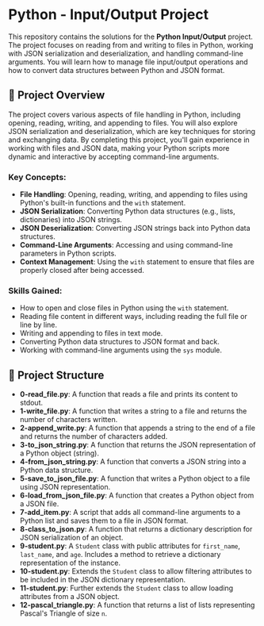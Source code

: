 # Python - Input/Output Project

This repository contains the solutions for the **Python Input/Output** project. The project focuses on reading from and writing to files in Python, working with JSON serialization and deserialization, and handling command-line arguments. You will learn how to manage file input/output operations and how to convert data structures between Python and JSON format.

## 📝 Project Overview

The project covers various aspects of file handling in Python, including opening, reading, writing, and appending to files. You will also explore JSON serialization and deserialization, which are key techniques for storing and exchanging data. By completing this project, you'll gain experience in working with files and JSON data, making your Python scripts more dynamic and interactive by accepting command-line arguments.

### Key Concepts:
- **File Handling**: Opening, reading, writing, and appending to files using Python's built-in functions and the `with` statement.
- **JSON Serialization**: Converting Python data structures (e.g., lists, dictionaries) into JSON strings.
- **JSON Deserialization**: Converting JSON strings back into Python data structures.
- **Command-Line Arguments**: Accessing and using command-line parameters in Python scripts.
- **Context Management**: Using the `with` statement to ensure that files are properly closed after being accessed.

### Skills Gained:
- How to open and close files in Python using the `with` statement.
- Reading file content in different ways, including reading the full file or line by line.
- Writing and appending to files in text mode.
- Converting Python data structures to JSON format and back.
- Working with command-line arguments using the `sys` module.

## 📂 Project Structure

- **0-read_file.py**: A function that reads a file and prints its content to stdout.
- **1-write_file.py**: A function that writes a string to a file and returns the number of characters written.
- **2-append_write.py**: A function that appends a string to the end of a file and returns the number of characters added.
- **3-to_json_string.py**: A function that returns the JSON representation of a Python object (string).
- **4-from_json_string.py**: A function that converts a JSON string into a Python data structure.
- **5-save_to_json_file.py**: A function that writes a Python object to a file using JSON representation.
- **6-load_from_json_file.py**: A function that creates a Python object from a JSON file.
- **7-add_item.py**: A script that adds all command-line arguments to a Python list and saves them to a file in JSON format.
- **8-class_to_json.py**: A function that returns a dictionary description for JSON serialization of an object.
- **9-student.py**: A `Student` class with public attributes for `first_name`, `last_name`, and `age`. Includes a method to retrieve a dictionary representation of the instance.
- **10-student.py**: Extends the `Student` class to allow filtering attributes to be included in the JSON dictionary representation.
- **11-student.py**: Further extends the `Student` class to allow loading attributes from a JSON object.
- **12-pascal_triangle.py**: A function that returns a list of lists representing Pascal's Triangle of size `n`.
